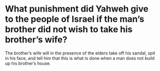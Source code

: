 # What punishment did Yahweh give to the people of Israel if the man’s brother did not wish to take his brother’s wife?

The brother’s wife will in the presence of the elders take off his sandal, spit in his face, and tell him that this is what is done when a man does not build up his brother’s house.
